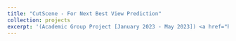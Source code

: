 ```yaml
---
title: "CutScene - For Next Best View Prediction"
collection: projects
excerpt: '(Academic Group Project [January 2023 - May 2023]) <a href="https://adityarauniyar.com/cutscene.github.io/" target="_blank">Visit Project</a><br/><video src="/images/CutScene-Augmentation.gif" controls="controls" style="max-height: 300px;">Your browser does not support the video tag.</video>'
---
```

